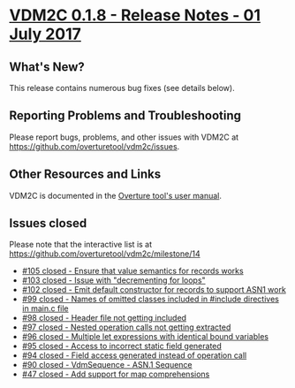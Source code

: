 
# [VDM2C 0.1.8 - Release Notes - 01 July 2017](https://github.com/overturetool/vdm2c/milestone/14)

## What's New?

This release contains numerous bug fixes (see details below).

## Reporting Problems and Troubleshooting

Please report bugs, problems, and other issues with VDM2C at <https://github.com/overturetool/vdm2c/issues>.

## Other Resources and Links

VDM2C is documented in the [Overture tool's user manual](http://overturetool.org/documentation/manuals.html).


## Issues closed

Please note that the interactive list is at <https://github.com/overturetool/vdm2c/milestone/14>
* [#105 closed - Ensure that value semantics for records works](https://github.com/overturetool/vdm2c/issues/105)
* [#103 closed - Issue with "decrementing for loops"](https://github.com/overturetool/vdm2c/issues/103)
* [#102 closed - Emit default constructor for records to support ASN1 work](https://github.com/overturetool/vdm2c/issues/102)
* [#99 closed - Names of omitted classes included in #include directives in main.c file](https://github.com/overturetool/vdm2c/issues/99)
* [#98 closed - Header file not getting included](https://github.com/overturetool/vdm2c/issues/98)
* [#97 closed - Nested operation calls not getting extracted](https://github.com/overturetool/vdm2c/issues/97)
* [#96 closed - Multiple let expressions with identical bound variables](https://github.com/overturetool/vdm2c/issues/96)
* [#95 closed - Access to incorrect static field generated](https://github.com/overturetool/vdm2c/issues/95)
* [#94 closed - Field access generated instead of operation call](https://github.com/overturetool/vdm2c/issues/94)
* [#90 closed - VdmSequence - ASN.1 Sequence](https://github.com/overturetool/vdm2c/issues/90)
* [#47 closed - Add support for map comprehensions](https://github.com/overturetool/vdm2c/issues/47)
